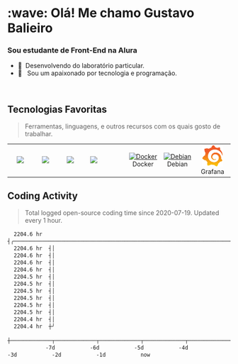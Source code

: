 <h1 align="left" id="macropower-title">:wave: Olá! Me chamo Gustavo Balieiro</h1>
<h3 align="left">Sou estudante de Front-End na Alura</h3>


- :seedling: &nbsp;Desenvolvendo do laboratório particular.
- :speech_balloon: &nbsp; Sou um apaixonado por tecnologia e programação.

<br>

<h2 align="left" id="macropower-tech">Tecnologias Favoritas</h2>

> Ferramentas, linguagens, e outros recursos com os quais gosto de trabalhar.

<table>
  <tr>
    <td align="center" width="96">
      <a href="#macropower-tech">
        <img src="https://cdn.jsdelivr.net/gh/devicons/devicon@latest/icons/html5/html5-original-wordmark.svg" />
      </a>
      <br>
    </td>
    <td align="center" width="96">
      <a href="#macropower-tech">
        <img src="https://cdn.jsdelivr.net/gh/devicons/devicon@latest/icons/css3/css3-original-wordmark.svg" />
      </a>
      <br>
    </td>
    <td align="center" width="86">
      <a href="#macropower-tech">
        <img src="https://cdn.jsdelivr.net/gh/devicons/devicon@latest/icons/javascript/javascript-original.svg" />
      </a>
      <br>
    </td>
    <td align="center" width="80">
      <a href="#macropower-tech">
        <img src="https://cdn.jsdelivr.net/gh/devicons/devicon@latest/icons/c/c-original.svg" />
      </a>
      <br>
    </td>
    <td align="center" width="96">
      <a href="#macropower-tech" >
       <link rel="stylesheet" type='text/css' href="https://cdn.jsdelivr.net/gh/devicons/devicon@latest/devicon.min.css" />
      </a>
      <br>
    </td>
    <td align="center" width="96"> 
      <a href="#macropower-tech" >
        <img src="./img/docker-original.svg" width="48" height="48" alt="Docker" />
      </a>
      <br>Docker
    </td>
    <td align="center"  width="96">
      <a href="#macropower-tech">
        <img src="./img/debian-original.svg" width="48" height="48" alt="Debian" />
      </a>
      <br>Debian
    </td>
    <td align="center" width="96">
      <a href="#macropower-tech" >
        <img src="https://raw.githubusercontent.com/grafana/grafana/master/public/img/grafana_icon.svg" width="48" height="48" alt="Grafana" />
      </a>
      <br>Grafana
    </td>
  </tr>
</table>

<h2 align="left">Coding Activity</h2>

> Total logged open-source coding time since 2020-07-19. Updated every 1 hour.

<!-- prettier-ignore-start -->
<!-- START_SECTION:ascii_graph -->

```
  2204.6 hr  ┤╭────────────────────────────────────────────────────────────────────────────────────────────────── 
  2204.6 hr  ┤│                                                                                                   
  2204.6 hr  ┤│                                                                                                   
  2204.6 hr  ┤│                                                                                                   
  2204.6 hr  ┤│                                                                                                   
  2204.5 hr  ┤│                                                                                                   
  2204.5 hr  ┤│                                                                                                   
  2204.5 hr  ┤│                                                                                                   
  2204.5 hr  ┤│                                                                                                   
  2204.5 hr  ┤│                                                                                                   
  2204.5 hr  ┤│                                                                                                   
  2204.4 hr  ┤│                                                                                                   
  2204.4 hr  ┼╯                                                                                                   
             ┼─────────────┬─────────────┬─────────────┬─────────────┬─────────────┬─────────────┬─────────────┤ 
            -7d           -6d           -5d           -4d           -3d           -2d           -1d           now
```

<!-- END_SECTION:ascii_graph -->
<!-- prettier-ignore-end -->

<!-- links -->

[84.51°]: https://github.com/8451 "84.51° Github Home"
[issues page]: https://github.com/MacroPower/MacroPower/issues "MacroPower/issues"
[linkedin]: https://www.linkedin.com/in/colvinjm "Jacob Colvin LinkedIn"
[homelab]: https://github.com/MacroPower/homelab "MacroPower/homelab"
[blog]: https://jacobcolvin.com/posts/ "My Blog"
